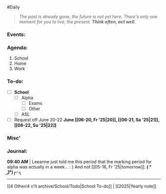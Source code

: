 #Daily
>*The past is already gone, the future is not yet here. There's only one moment for you to live, the present.*
>***Think often, act well.***
### Events:

### Agenda:
1. School
2. Home
3. Work
### To-do:
- [ ] **School**
	- [ ] Alpha
		- [ ] Exams
		- [ ] Other
	- [ ] ASL
- [ ] Request off June 20-22
	**June [[06-20, Fr '25|20]], [[06-21, Sa '25|21]], [[06-22, Su '25|22]]** 
### Misc'

### Journal:
**09:40 AM** | Leeanne just told me this period that the marking period for alpha was actually in a week... : ) And not [[05-16, Fr '25|tomorrow]].  **( ° ͜ʖ͡°)╭∩╮**

---
[[4 Other/4 v'lt archive/School/Todo|School To-do]] | [[2025|Yearly note]]
